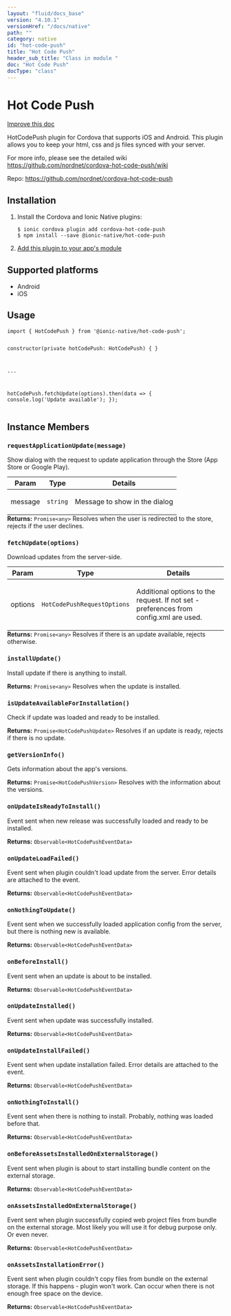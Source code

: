 ```yaml
---
layout: "fluid/docs_base"
version: "4.10.1"
versionHref: "/docs/native"
path: ""
category: native
id: "hot-code-push"
title: "Hot Code Push"
header_sub_title: "Class in module "
doc: "Hot Code Push"
docType: "class"
---
```


<h1 class="api-title">Hot Code Push</h1>

<a class="improve-v2-docs" href="http://github.com/ionic-team/ionic-native/edit/master/src/@ionic-native/plugins/hot-code-push/index.ts#L87">
  Improve this doc
</a>







<p>HotCodePush plugin for Cordova that supports iOS and Android. This plugin allows you to keep your html, css and js files synced with your server.</p>
<p>For more info, please see the detailed wiki <a href="https://github.com/nordnet/cordova-hot-code-push/wiki">https://github.com/nordnet/cordova-hot-code-push/wiki</a></p>


<p>Repo:
  <a href="https://github.com/nordnet/cordova-hot-code-push">
    https://github.com/nordnet/cordova-hot-code-push
  </a>
</p>


<h2><a class="anchor" name="installation" href="#installation"></a>Installation</h2>
<ol class="installation">
  <li>Install the Cordova and Ionic Native plugins:<br>
    <pre><code class="nohighlight">$ ionic cordova plugin add cordova-hot-code-push
$ npm install --save @ionic-native/hot-code-push
</code></pre>
  </li>
  <li><a href="https://ionicframework.com/docs/native/#Add_Plugins_to_Your_App_Module">Add this plugin to your app's module</a></li>
</ol>



<h2><a class="anchor" name="platforms" href="#platforms"></a>Supported platforms</h2>
<ul>
  <li>Android</li><li>iOS</li>
</ul>






<h2><a class="anchor" name="usage" href="#usage"></a>Usage</h2>
<pre><code class="lang-typescript">import { HotCodePush } from &#39;@ionic-native/hot-code-push&#39;;

constructor(private hotCodePush: HotCodePush) { }

...

hotCodePush.fetchUpdate(options).then(data =&gt; { console.log(&#39;Update available&#39;); });
</code></pre>








<h2><a class="anchor" name="instance-members" href="#instance-members"></a>Instance Members</h2>
<h3><a class="anchor" name="requestApplicationUpdate" href="#requestApplicationUpdate"></a><code>requestApplicationUpdate(message)</code></h3>


Show dialog with the request to update application through the Store (App Store or Google Play).
<table class="table param-table" style="margin:0;">
  <thead>
  <tr>
    <th>Param</th>
    <th>Type</th>
    <th>Details</th>
  </tr>
  </thead>
  <tbody>
  <tr>
    <td>
      message</td>
    <td>
      <code>string</code>
    </td>
    <td>
      <p>Message to show in the dialog</p>
</td>
  </tr>
  </tbody>
</table>

<div class="return-value" markdown="1">
  <i class="icon ion-arrow-return-left"></i>
  <b>Returns:</b> <code>Promise&lt;any&gt;</code> Resolves when the user is redirected to the store, rejects if the user declines.
</div><h3><a class="anchor" name="fetchUpdate" href="#fetchUpdate"></a><code>fetchUpdate(options)</code></h3>


Download updates from the server-side.
<table class="table param-table" style="margin:0;">
  <thead>
  <tr>
    <th>Param</th>
    <th>Type</th>
    <th>Details</th>
  </tr>
  </thead>
  <tbody>
  <tr>
    <td>
      options</td>
    <td>
      <code>HotCodePushRequestOptions</code>
    </td>
    <td>
      <p>Additional options to the request. If not set - preferences from config.xml are used.</p>
</td>
  </tr>
  </tbody>
</table>

<div class="return-value" markdown="1">
  <i class="icon ion-arrow-return-left"></i>
  <b>Returns:</b> <code>Promise&lt;any&gt;</code> Resolves if there is an update available, rejects otherwise.
</div><h3><a class="anchor" name="installUpdate" href="#installUpdate"></a><code>installUpdate()</code></h3>




Install update if there is anything to install.


<div class="return-value" markdown="1">
  <i class="icon ion-arrow-return-left"></i>
  <b>Returns:</b> <code>Promise&lt;any&gt;</code> Resolves when the update is installed.
</div><h3><a class="anchor" name="isUpdateAvailableForInstallation" href="#isUpdateAvailableForInstallation"></a><code>isUpdateAvailableForInstallation()</code></h3>




Check if update was loaded and ready to be installed.


<div class="return-value" markdown="1">
  <i class="icon ion-arrow-return-left"></i>
  <b>Returns:</b> <code>Promise&lt;HotCodePushUpdate&gt;</code> Resolves if an update is ready, rejects if there is no update.
</div><h3><a class="anchor" name="getVersionInfo" href="#getVersionInfo"></a><code>getVersionInfo()</code></h3>




Gets information about the app's versions.


<div class="return-value" markdown="1">
  <i class="icon ion-arrow-return-left"></i>
  <b>Returns:</b> <code>Promise&lt;HotCodePushVersion&gt;</code> Resolves with the information about the versions.
</div><h3><a class="anchor" name="onUpdateIsReadyToInstall" href="#onUpdateIsReadyToInstall"></a><code>onUpdateIsReadyToInstall()</code></h3>




Event sent when new release was successfully loaded and ready to be installed.


<div class="return-value" markdown="1">
  <i class="icon ion-arrow-return-left"></i>
  <b>Returns:</b> <code>Observable&lt;HotCodePushEventData&gt;</code> 
</div><h3><a class="anchor" name="onUpdateLoadFailed" href="#onUpdateLoadFailed"></a><code>onUpdateLoadFailed()</code></h3>




Event sent when plugin couldn't load update from the server. Error details are attached to the event.


<div class="return-value" markdown="1">
  <i class="icon ion-arrow-return-left"></i>
  <b>Returns:</b> <code>Observable&lt;HotCodePushEventData&gt;</code> 
</div><h3><a class="anchor" name="onNothingToUpdate" href="#onNothingToUpdate"></a><code>onNothingToUpdate()</code></h3>




Event sent when we successfully loaded application config from the server, but there is nothing new is available.


<div class="return-value" markdown="1">
  <i class="icon ion-arrow-return-left"></i>
  <b>Returns:</b> <code>Observable&lt;HotCodePushEventData&gt;</code> 
</div><h3><a class="anchor" name="onBeforeInstall" href="#onBeforeInstall"></a><code>onBeforeInstall()</code></h3>




Event sent when an update is about to be installed.


<div class="return-value" markdown="1">
  <i class="icon ion-arrow-return-left"></i>
  <b>Returns:</b> <code>Observable&lt;HotCodePushEventData&gt;</code> 
</div><h3><a class="anchor" name="onUpdateInstalled" href="#onUpdateInstalled"></a><code>onUpdateInstalled()</code></h3>




Event sent when update was successfully installed.


<div class="return-value" markdown="1">
  <i class="icon ion-arrow-return-left"></i>
  <b>Returns:</b> <code>Observable&lt;HotCodePushEventData&gt;</code> 
</div><h3><a class="anchor" name="onUpdateInstallFailed" href="#onUpdateInstallFailed"></a><code>onUpdateInstallFailed()</code></h3>




Event sent when update installation failed. Error details are attached to the event.


<div class="return-value" markdown="1">
  <i class="icon ion-arrow-return-left"></i>
  <b>Returns:</b> <code>Observable&lt;HotCodePushEventData&gt;</code> 
</div><h3><a class="anchor" name="onNothingToInstall" href="#onNothingToInstall"></a><code>onNothingToInstall()</code></h3>




Event sent when there is nothing to install. Probably, nothing was loaded before that.


<div class="return-value" markdown="1">
  <i class="icon ion-arrow-return-left"></i>
  <b>Returns:</b> <code>Observable&lt;HotCodePushEventData&gt;</code> 
</div><h3><a class="anchor" name="onBeforeAssetsInstalledOnExternalStorage" href="#onBeforeAssetsInstalledOnExternalStorage"></a><code>onBeforeAssetsInstalledOnExternalStorage()</code></h3>




Event sent when plugin is about to start installing bundle content on the external storage.


<div class="return-value" markdown="1">
  <i class="icon ion-arrow-return-left"></i>
  <b>Returns:</b> <code>Observable&lt;HotCodePushEventData&gt;</code> 
</div><h3><a class="anchor" name="onAssetsInstalledOnExternalStorage" href="#onAssetsInstalledOnExternalStorage"></a><code>onAssetsInstalledOnExternalStorage()</code></h3>




Event sent when plugin successfully copied web project files from bundle on the external storage. Most likely you will use it for debug purpose only. Or even never.


<div class="return-value" markdown="1">
  <i class="icon ion-arrow-return-left"></i>
  <b>Returns:</b> <code>Observable&lt;HotCodePushEventData&gt;</code> 
</div><h3><a class="anchor" name="onAssetsInstallationError" href="#onAssetsInstallationError"></a><code>onAssetsInstallationError()</code></h3>




Event sent when plugin couldn't copy files from bundle on the external storage. If this happens - plugin won't work. Can occur when there is not enough free space on the device.


<div class="return-value" markdown="1">
  <i class="icon ion-arrow-return-left"></i>
  <b>Returns:</b> <code>Observable&lt;HotCodePushEventData&gt;</code> 
</div>





